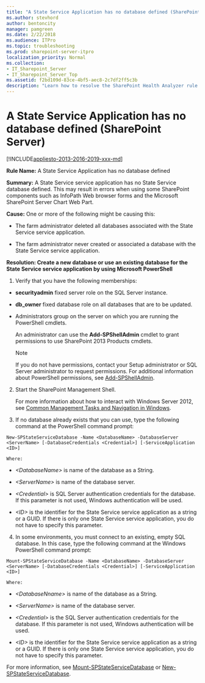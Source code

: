 ```yaml
---
title: "A State Service Application has no database defined (SharePoint Server)"
ms.author: stevhord
author: bentoncity
manager: pamgreen
ms.date: 2/22/2018
ms.audience: ITPro
ms.topic: troubleshooting
ms.prod: sharepoint-server-itpro
localization_priority: Normal
ms.collection:
- IT_Sharepoint_Server
- IT_Sharepoint_Server_Top
ms.assetid: f2bd109d-83ce-4bf5-aec8-2c7df2ff5c3b
description: "Learn how to resolve the SharePoint Health Analyzer rule: A State Service Application has no database defined."
---
```


# A State Service Application has no database defined (SharePoint Server)

[!INCLUDE[appliesto-2013-2016-2019-xxx-md](../includes/appliesto-2013-2016-2019-xxx-md.md)] 
  
 **Rule Name:** A State Service Application has no database defined 
  
 **Summary:** A State Service service application has no State Service database defined. This may result in errors when using some SharePoint components such as InfoPath Web browser forms and the Microsoft SharePoint Server Chart Web Part. 
  
 **Cause:** One or more of the following might be causing this: 
  
- The farm administrator deleted all databases associated with the State Service service application.
    
- The farm administrator never created or associated a database with the State Service service application.
    
**Resolution: Create a new database or use an existing database for the State Service service application by using Microsoft PowerShell**
  
1. Verify that you have the following memberships:
    
  - **securityadmin** fixed server role on the SQL Server instance. 
    
  - **db_owner** fixed database role on all databases that are to be updated. 
    
  - Administrators group on the server on which you are running the PowerShell cmdlets.
    
    An administrator can use the **Add-SPShellAdmin** cmdlet to grant permissions to use SharePoint 2013 Products cmdlets. 
    
    > [!NOTE]
    > If you do not have permissions, contact your Setup administrator or SQL Server administrator to request permissions. For additional information about PowerShell permissions, see [Add-SPShellAdmin](http://technet.microsoft.com/library/2ddfad84-7ca8-409e-878b-d09cb35ed4aa.aspx). 
  
2. Start the SharePoint Management Shell.
    
    For more information about how to interact with Windows Server 2012, see [Common Management Tasks and Navigation in Windows](http://go.microsoft.com/fwlink/?LinkID=715712&amp;clcid=0x409).
    
3. If no database already exists that you can use, type the following command at the PowerShell command prompt:
    
  ```
  New-SPStateServiceDatabase -Name <DatabaseName> -DatabaseServer <ServerName> [-DatabaseCredentials <Credential>] [-ServiceApplication <ID>]
  ```

    Where:
    
  -  _\<DatabaseName\>_ is name of the database as a String. 
    
  -  _\<ServerName\>_ is name of the database server. 
    
  -  _\<Credential\>_ is SQL Server authentication credentials for the database. If this parameter is not used, Windows authentication will be used. 
    
  -  _\<ID\>_ is the identifier for the State Service service application as a string or a GUID. If there is only one State Service service application, you do not have to specify this parameter. 
    
4. In some environments, you must connect to an existing, empty SQL database. In this case, type the following command at the Windows PowerShell command prompt:
    
  ```
  Mount-SPStateServiceDatabase -Name <DatabaseName> -DatabaseServer <ServerName> [-DatabaseCredentials <Credential>] [-ServiceApplication <ID>]
  ```

    Where:
    
  -  _\<DatabaseNname\>_ is name of the database as a String. 
    
  -  _\<ServerName\>_ is name of the database server. 
    
  -  _\<Credential\>_ is the SQL Server authentication credentials for the database. If this parameter is not used, Windows authentication will be used. 
    
  -  _\<ID\>_ is the identifier for the State Service service application as a string or a GUID. If there is only one State Service service application, you do not have to specify this parameter. 
    
For more information, see [Mount-SPStateServiceDatabase](http://technet.microsoft.com/library/bd559347-c8f9-4ecf-9fbc-17821ae0afc4.aspx) or [New-SPStateServiceDatabase](http://technet.microsoft.com/library/221e439c-c501-4d4c-9d8a-171a01e67e25.aspx). 
  

